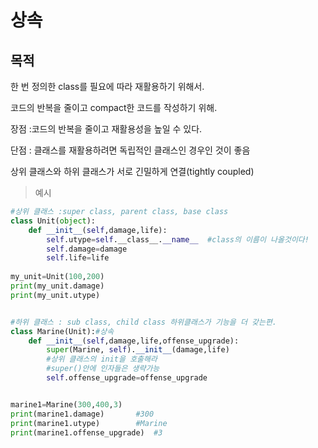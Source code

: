 # 상속



## 목적

한 번 정의한 class를 필요에 따라 재활용하기 위해서.

코드의 반복을 줄이고 compact한 코드를 작성하기 위해. 

장점 :코드의 반복을 줄이고 재활용성을 높일 수 있다.

단점 : 클래스를 재활용하려면 독립적인 클래스인 경우인 것이 좋음

상위 클래스와 하위 클래스가 서로 긴밀하게 연결(tightly coupled)



> 예시

```python
#상위 클래스 :super class, parent class, base class
class Unit(object):
    def __init__(self,damage,life):
        self.utype=self.__class__.__name__  #class의 이름이 나올것이다!
        self.damage=damage
        self.life=life
        
my_unit=Unit(100,200)
print(my_unit.damage)
print(my_unit.utype)


#하위 클래스 : sub class, child class 하위클래스가 기능을 더 갖는편.
class Marine(Unit):#상속
    def __init__(self,damage,life,offense_upgrade):
        super(Marine, self).__init__(damage,life)	
        #상위 클래스의 init을 호출해라 
        #super()안에 인자들은 생략가능
        self.offense_upgrade=offense_upgrade


marine1=Marine(300,400,3)
print(marine1.damage)		#300
print(marine1.utype)		#Marine
print(marine1.offense_upgrade)	#3
```

